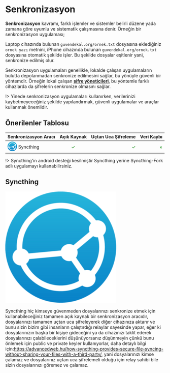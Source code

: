 <!-- NOTLAR 
 - Tablo eklemeyi unutmayın 
 - Uygun görseller eklemeyi unutmayın.
 - İçerik kuralları ve ekleme yapmak sayfalarını ziyaret edebilirsiniz -->

# Senkronizasyon

**Senkronizasyon** kavramı, farklı işlemler ve sistemler belirli düzene yada zamana göre uyumlu ve sistematik çalışmasına denir. Örneğin bir senkronizasyon uygulaması;

Laptop cihazında bulunan `guvendekal.org/ornek.txt` dosyasına eklediğiniz `ornek yazı` metnini, iPhone cihazında bulunan `guvendekal.org/ornek.txt` dosyasına otomatik şekilde işler. Bu şekilde dosyalar eşitlenir yani, senkronize edilmiş olur.

Senkronizasyon uygulamaları genellikle, lokalde çalışan uygulamaların bulutta depolanmadan senkronize edilmesini sağlar, bu yönüyle güvenli bir yöntemdir. Örneğin lokal çalışan [**şifre yöneticileri**](https://guvendekal.org/#/sifre-yoneticileri), bu yöntemle farklı cihazlarda da şifrelerin senkronize olmasını sağlar.

!> Yinede senkronizasyon uygulamaları kullanırken, verilerinizi kaybetmeyeceğiniz şekilde yapılandırmak, güvenli uygulamalar ve araçlar kullanmak önemlidir.


## Önerilenler Tablosu

| Senkronizasyon Aracı | Açık Kaynak | Uçtan Uca Şifreleme | Veri Kaybı |
| -------------------- |:-----------:| -------------------:| ---------: |
|<span style="display: inline-block; vertical-align: middle;"><img src="/docs/images/syncthing.png" alt="Syncthing" style="width: 30px; height: 30px;"> </span> <span style="display: inline-block; vertical-align: middle;"> Syncthing  | <span style="color: green;">✓</span>    | <span style="color: green;">✓</span> | <span style="color: green;">×</span> |

!> Syncthing'in android desteği kesilmiştir Syncthing yerine Syncthing-Fork adlı uygulamayı kullanabilirsiniz.

## Syncthing

<img src="/docs/images/syncthing.png" alt="Syncthing" width="350" />

Syncthing hiç kimseye güvenmeden dosyalarınızı senkronize etmek için kullanabileceğiniz tamamen açık kaynak bir senkronizasyon aracıdır, dosyalarınızı tamamen uçtan uca şifreleyerek diğer cihazınıza aktarır ve bunu sizin bizim gibi insanların çalıştırdığı relaylar sayesinde yapar, eğer ki dosyalarınızın başka bir kişiye gideceğini ya da cihazınızı taklit ederek dosyalarınızı çalabileceklerini düşünüyorsanız düşünmeyin çünkü bunu önlemek için public ve private keyler kullanıyorlar, daha detaylı bilgi için:https://advancedweb.hu/how-syncthing-provides-secure-file-syncing-without-sharing-your-files-with-a-third-party/, yani dosyalarınızı kimse çalamaz ve dosyalarınız uçtan uca şifrelemeli olduğu için relay sahibi bile sizin dosyalarınızı göremez ve çalamaz.